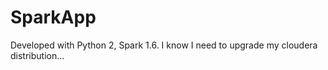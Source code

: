 # SparkApp

Developed with Python 2, Spark 1.6. I know I need to upgrade my cloudera distribution...
